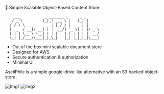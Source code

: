 
📝 Simple Scalable Object-Based Content Store

```
    ___           _ _______ _     _ _      
   / _ \         (_|_) ___ \ |   (_) |     
  / /_\ \___  ___ _ _| |_/ / |__  _| | ___ 
  |  _  / __|/ __| | |  __/| '_ \| | |/ _ \
  | | | \__ \ (__| | | |   | | | | | |  __/
  \_| |_/___/\___|_|_\_|   |_| |_|_|_|\___|
  ```

- Out of the box mini scalable document store
- Designed for AWS
- Secure authentication & authorization
- Minimal UI

AsciiPhile is a simple google-drive like alternative with an S3 backed object-store. 

![Img1](https://i.imgur.com/HNApT6m.png)
![Img2](https://i.imgur.com/bdnf8FM.png)
